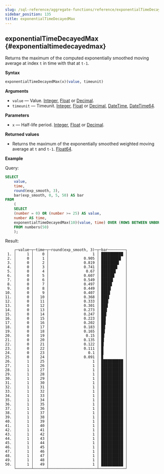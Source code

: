 ```yaml
---
slug: /sql-reference/aggregate-functions/reference/exponentialTimeDecayedMax
sidebar_position: 135
title: exponentialTimeDecayedMax
---
```


## exponentialTimeDecayedMax {#exponentialtimedecayedmax}

Returns the maximum of the computed exponentially smoothed moving average at index `t` in time with that at `t-1`. 

**Syntax**

```sql
exponentialTimeDecayedMax(x)(value, timeunit)
```

**Arguments**

- `value` — Value. [Integer](../../../sql-reference/data-types/int-uint.md), [Float](../../../sql-reference/data-types/float.md) or [Decimal](../../../sql-reference/data-types/decimal.md).
- `timeunit` — Timeunit. [Integer](../../../sql-reference/data-types/int-uint.md), [Float](../../../sql-reference/data-types/float.md) or [Decimal](../../../sql-reference/data-types/decimal.md), [DateTime](../../data-types/datetime.md), [DateTime64](../../data-types/datetime64.md).

**Parameters**

- `x` — Half-life period. [Integer](../../../sql-reference/data-types/int-uint.md), [Float](../../../sql-reference/data-types/float.md) or [Decimal](../../../sql-reference/data-types/decimal.md).

**Returned values**

- Returns the maximum of the exponentially smoothed weighted moving average at `t` and `t-1`. [Float64](../../data-types/float.md).

**Example**

Query:

```sql
SELECT
    value,
    time,
    round(exp_smooth, 3),
    bar(exp_smooth, 0, 5, 50) AS bar
FROM
    (
    SELECT
    (number = 0) OR (number >= 25) AS value,
    number AS time,
    exponentialTimeDecayedMax(10)(value, time) OVER (ROWS BETWEEN UNBOUNDED PRECEDING AND CURRENT ROW) AS exp_smooth
    FROM numbers(50)
    );
```

Result:

```response
    ┌─value─┬─time─┬─round(exp_smooth, 3)─┬─bar────────┐
 1. │     1 │    0 │                    1 │ ██████████ │
 2. │     0 │    1 │                0.905 │ █████████  │
 3. │     0 │    2 │                0.819 │ ████████▏  │
 4. │     0 │    3 │                0.741 │ ███████▍   │
 5. │     0 │    4 │                 0.67 │ ██████▋    │
 6. │     0 │    5 │                0.607 │ ██████     │
 7. │     0 │    6 │                0.549 │ █████▍     │
 8. │     0 │    7 │                0.497 │ ████▉      │
 9. │     0 │    8 │                0.449 │ ████▍      │
10. │     0 │    9 │                0.407 │ ████       │
11. │     0 │   10 │                0.368 │ ███▋       │
12. │     0 │   11 │                0.333 │ ███▎       │
13. │     0 │   12 │                0.301 │ ███        │
14. │     0 │   13 │                0.273 │ ██▋        │
15. │     0 │   14 │                0.247 │ ██▍        │
16. │     0 │   15 │                0.223 │ ██▏        │
17. │     0 │   16 │                0.202 │ ██         │
18. │     0 │   17 │                0.183 │ █▊         │
19. │     0 │   18 │                0.165 │ █▋         │
20. │     0 │   19 │                 0.15 │ █▍         │
21. │     0 │   20 │                0.135 │ █▎         │
22. │     0 │   21 │                0.122 │ █▏         │
23. │     0 │   22 │                0.111 │ █          │
24. │     0 │   23 │                  0.1 │ █          │
25. │     0 │   24 │                0.091 │ ▉          │
26. │     1 │   25 │                    1 │ ██████████ │
27. │     1 │   26 │                    1 │ ██████████ │
28. │     1 │   27 │                    1 │ ██████████ │
29. │     1 │   28 │                    1 │ ██████████ │
30. │     1 │   29 │                    1 │ ██████████ │
31. │     1 │   30 │                    1 │ ██████████ │
32. │     1 │   31 │                    1 │ ██████████ │
33. │     1 │   32 │                    1 │ ██████████ │
34. │     1 │   33 │                    1 │ ██████████ │
35. │     1 │   34 │                    1 │ ██████████ │
36. │     1 │   35 │                    1 │ ██████████ │
37. │     1 │   36 │                    1 │ ██████████ │
38. │     1 │   37 │                    1 │ ██████████ │
39. │     1 │   38 │                    1 │ ██████████ │
40. │     1 │   39 │                    1 │ ██████████ │
41. │     1 │   40 │                    1 │ ██████████ │
42. │     1 │   41 │                    1 │ ██████████ │
43. │     1 │   42 │                    1 │ ██████████ │
44. │     1 │   43 │                    1 │ ██████████ │
45. │     1 │   44 │                    1 │ ██████████ │
46. │     1 │   45 │                    1 │ ██████████ │
47. │     1 │   46 │                    1 │ ██████████ │
48. │     1 │   47 │                    1 │ ██████████ │
49. │     1 │   48 │                    1 │ ██████████ │
50. │     1 │   49 │                    1 │ ██████████ │
    └───────┴──────┴──────────────────────┴────────────┘
```